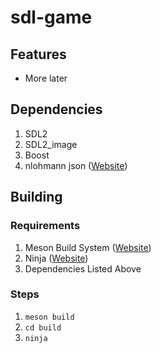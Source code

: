 # sdl-game
## Features
* More later

## Dependencies
1. SDL2
2. SDL2_image
3. Boost
4. nlohmann json ([Website](https://nlohmann.github.io/json/))

## Building
### Requirements
1. Meson Build System ([Website](http://mesonbuild.com/))
2. Ninja ([Website](https://ninja-build.org))
3. Dependencies Listed Above

### Steps
1. `meson build`
2. `cd build`
3. `ninja`
